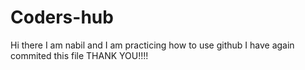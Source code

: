 # Coders-hub
Hi there I am nabil and I am practicing how to use github
I have again commited this file
THANK YOU!!!!
